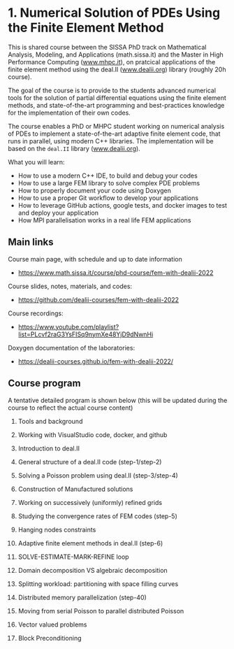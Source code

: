 # 1. Numerical Solution of PDEs Using the Finite Element Method

This is shared course between the SISSA PhD track on Mathematical Analysis,
Modeling, and Applications (math.sissa.it) and the Master in High Performance
Computing (www.mhpc.it), on pratcical applications of the finite element method
using the deal.II (www.dealii.org) library (roughly 20h course).

The goal of the course is to provide to the students advanced numerical tools
for the solution of partial differential equations using the finite element
methods, and state-of-the-art programming and best-practices knowledge for the
implementation of their own codes.

The course enables a PhD or MHPC student working on numerical analysis of PDEs
to implement a state-of-the-art adaptive finite element code, that runs in
parallel, using modern C++ libraries. The implementation will be based on the
`deal.II` library (www.dealii.org).

What you will learn:
- How to use a modern C++ IDE, to build and debug your codes
- How to use a large FEM library to solve complex PDE problems
- How to properly document your code using Doxygen
- How to use a proper Git workflow to develop your applications
- How to leverage GitHub actions, google tests, and docker images to test and
  deploy your application
- How MPI parallelisation works in a real life FEM applications

## Main links

Course main page, with schedule and up to date information
- https://www.math.sissa.it/course/phd-course/fem-with-dealii-2022

Course slides, notes, materials, and codes:
- https://github.com/dealii-courses/fem-with-dealii-2022

Course recordings:
- https://www.youtube.com/playlist?list=PLcvf2raG3YsFISq9nymXe48YjD9dNwnHi

Doxygen documentation of the laboratories:
- https://dealii-courses.github.io/fem-with-dealii-2022/

## Course program

A tentative detailed program is shown below 
(this will be updated during the course to reflect the actual course content)

1.  Tools and background
2.  Working with VisualStudio code, docker, and github
3.  Introduction to deal.II

4.  General structure of a deal.II code (step-1/step-2)

5.  Solving a Poisson problem using deal.II (step-3/step-4)

6.  Construction of Manufactured solutions
7.  Working on successively (uniformly) refined grids
8.  Studying the convergence rates of FEM codes (step-5)

9.  Hanging nodes constraints
10. Adaptive finite element methods in deal.II (step-6)
11. SOLVE-ESTIMATE-MARK-REFINE loop

12. Domain decomposition VS algebraic decomposition
13. Splitting workload: partitioning with space filling curves
14. Distributed memory parallelization (step-40)

15. Moving from serial Poisson to parallel distributed Poisson 
16. Vector valued problems
17. Block Preconditioning